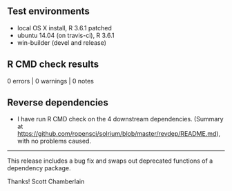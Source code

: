 ## Test environments

* local OS X install, R 3.6.1 patched
* ubuntu 14.04 (on travis-ci), R 3.6.1
* win-builder (devel and release)

## R CMD check results

0 errors | 0 warnings | 0 notes

## Reverse dependencies

* I have run R CMD check on the 4 downstream dependencies.
  (Summary at <https://github.com/ropensci/solrium/blob/master/revdep/README.md>), with no problems caused.

-----

This release includes a bug fix and swaps out deprecated functions of a dependency package.

Thanks!
Scott Chamberlain
